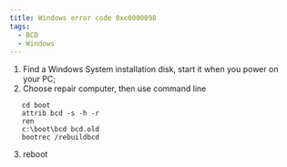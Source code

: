 ```yaml
---
title: Windows error code 0xc0000098
tags:
  - BCD
  - Windows
---
```

<!--more-->
1. Find a Windows System installation disk, start it when you power on your PC;
2. Choose repair computer, then use command line
```
   cd boot
   attrib bcd -s -h -r
   ren
   c:\boot\bcd bcd.old
   bootrec /rebuildbcd
```
3. reboot
